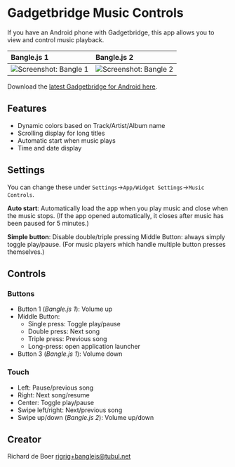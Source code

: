 # Gadgetbridge Music Controls

If you have an Android phone with Gadgetbridge, this app allows you to view
and control music playback.

| Bangle.js 1                                | Bangle.js 2                                |
| :----------------------------------------- | :----------------------------------------- |
| ![Screenshot: Bangle 1](screenshot_v1.png) | ![Screenshot: Bangle 2](screenshot_v2.png) |

Download the [latest Gadgetbridge for Android here](https://f-droid.org/packages/nodomain.freeyourgadget.gadgetbridge/).

## Features

- Dynamic colors based on Track/Artist/Album name
- Scrolling display for long titles
- Automatic start when music plays
- Time and date display

## Settings

You can change these under `Settings`->`App/Widget Settings`->`Music Controls`.

**Auto start**:
Automatically load the app when you play music and close when the music stops.
(If the app opened automatically, it closes after music has been paused for 5 minutes.)

**Simple button**:
Disable double/triple pressing Middle Button: always simply toggle play/pause.
(For music players which handle multiple button presses themselves.)

## Controls

### Buttons

- Button 1 (_Bangle.js 1_): Volume up
- Middle Button:
  - Single press: Toggle play/pause
  - Double press: Next song
  - Triple press: Previous song
  - Long-press: open application launcher
- Button 3 (_Bangle.js 1_): Volume down

### Touch

- Left: Pause/previous song
- Right: Next song/resume
- Center: Toggle play/pause
- Swipe left/right: Next/previous song
- Swipe up/down (_Bangle.js 2_): Volume up/down

## Creator

Richard de Boer <rigrig+banglejs@tubul.net>
